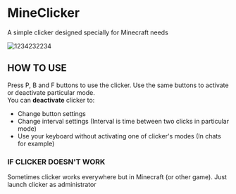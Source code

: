 # MineClicker
 
A simple clicker designed specially for Minecraft needs

![1234232234](https://user-images.githubusercontent.com/64972579/126785280-70d2d5a8-6292-4c7c-adba-bc9314574065.JPG)

## HOW TO USE
Press P, B and F buttons to use the clicker. Use the same buttons to activate or deactivate particular mode.<br>
You can <b>deactivate</b> clicker to: 
* Change button settings
* Change interval settings (Interval is time between two clicks in particular mode)
* Use your keyboard without activating one of clicker's modes (In chats for example)

### IF CLICKER DOESN'T WORK
Sometimes clicker works everywhere but in Minecraft (or other game). Just launch clicker as administrator
